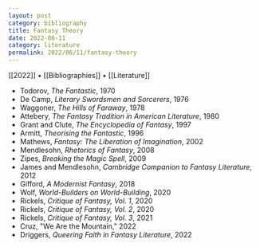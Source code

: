 ```yaml
---
layout: post
category: bibliography
title: Fantasy Theory
date: 2022-06-11
category: literature
permalink: 2022/06/11/fantasy-theory
---
```


[[2022]] • [[Bibliographies]] • [[Literature]]

* Todorov, *The Fantastic*, 1970
* De Camp, *Literary Swordsmen and Sorcerers*, 1976
* Waggoner, *The Hills of Faraway*, 1978
* Attebery, *The Fantasy Tradition in American Literature*, 1980
* Grant and Clute, *The Encyclopedia of Fantasy*, 1997
* Armitt, *Theorising the Fantastic*, 1996
* Mathews, *Fantasy: The Liberation of Imagination*, 2002
* Mendlesohn, *Rhetorics of Fantasy*, 2008
* Zipes, *Breaking the Magic Spell*, 2009
* James and Mendlesohn, *Cambridge Companion to Fantasy Literature*, 2012
* Gifford, *A Modernist Fantasy*, 2018
* Wolf, *World-Builders on World-Building*, 2020
* Rickels, *Critique of Fantasy, Vol. 1*, 2020
* Rickels, *Critique of Fantasy, Vol. 2*, 2020
* Rickels, *Critique of Fantasy, Vol. 3*, 2021
* Cruz, "We Are the Mountain," 2022
* Driggers, *Queering Faith in Fantasy Literature*, 2022

